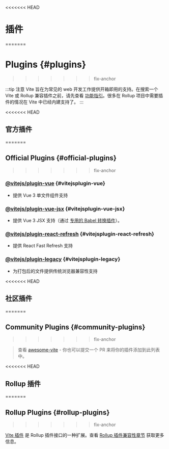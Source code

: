 <<<<<<< HEAD
# 插件
=======
# Plugins {#plugins}
>>>>>>> fix-anchor

:::tip 注意
Vite 旨在为常见的 web 开发工作提供开箱即用的支持。在搜索一个 Vite 或 Rollup 兼容插件之前，请先查看 [功能指引](../guide/features.md)。很多在 Rollup 项目中需要插件的情况在 Vite 中已经内建支持了。
:::

<<<<<<< HEAD
## 官方插件
=======
## Official Plugins {#official-plugins}
>>>>>>> fix-anchor

### [@vitejs/plugin-vue](https://github.com/vitejs/vite/tree/main/packages/plugin-vue) {#vitejsplugin-vue}

- 提供 Vue 3 单文件组件支持

### [@vitejs/plugin-vue-jsx](https://github.com/vitejs/vite/tree/main/packages/plugin-vue-jsx) {#vitejsplugin-vue-jsx}

- 提供 Vue 3 JSX 支持（通过 [专用的 Babel 转换插件](https://github.com/vuejs/jsx-next)）。

### [@vitejs/plugin-react-refresh](https://github.com/vitejs/vite/tree/main/packages/plugin-react-refresh) {#vitejsplugin-react-refresh}

- 提供 React Fast Refresh 支持

### [@vitejs/plugin-legacy](https://github.com/vitejs/vite/tree/main/packages/plugin-legacy) {#vitejsplugin-legacy}

- 为打包后的文件提供传统浏览器兼容性支持

<<<<<<< HEAD
## 社区插件
=======
## Community Plugins {#community-plugins}
>>>>>>> fix-anchor

> 查看 [awesome-vite](https://github.com/vitejs/awesome-vite#plugins) - 你也可以提交一个 PR 来将你的插件添加到此列表中。

<<<<<<< HEAD
## Rollup 插件
=======
## Rollup Plugins {#rollup-plugins}
>>>>>>> fix-anchor

[Vite 插件](../guide/api-plugin) 是 Rollup 插件接口的一种扩展。查看 [Rollup 插件兼容性章节](../guide/api-plugin#Rollup-插件兼容性) 获取更多信息。
